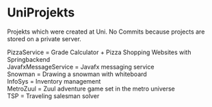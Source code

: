 # UniProjekts
Projekts which were created at Uni. No Commits because projects are stored on a private server.

PizzaService = Grade Calculator + Pizza Shopping Websites with Springbackend  
JavafxMessageService = Javafx messaging service  
Snowman = Drawing a snowman with whiteboard  
InfoSys = Inventory management  
MetroZuul = Zuul adventure game set in the metro universe  
TSP = Traveling salesman solver  


